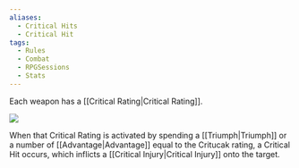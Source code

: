 ```yaml
---
aliases:
  - Critical Hits
  - Critical Hit
tags:
  - Rules
  - Combat
  - RPGSessions
  - Stats
---
```

Each weapon has a [[Critical Rating|Critical Rating]].

![](https://i.imgur.com/cyFkw3T.png)

When that Critical Rating is activated by spending a [[Triumph|Triumph]] or a number of [[Advantage|Advantage]] equal to the Critucak rating, a Critical Hit occurs, which inflicts a [[Critical Injury|Critical Injury]] onto the target.